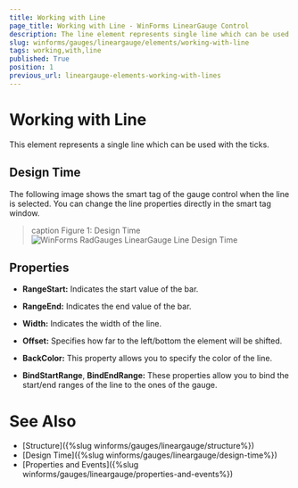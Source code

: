```yaml
---
title: Working with Line
page_title: Working with Line - WinForms LinearGauge Control
description: The line element represents single line which can be used with the ticks.
slug: winforms/gauges/lineargauge/elements/working-with-line
tags: working,with,line
published: True
position: 1
previous_url: lineargauge-elements-working-with-lines
---
```


# Working with Line

This element represents a single line which can be used with the ticks.

## Design Time

The following image shows the smart tag of the gauge control when the line is selected. You can change the line properties directly in the smart tag window.

>caption Figure 1: Design Time
![WinForms RadGauges LinearGauge Line Design Time](images/lineargauge-elements-working-with-lines001.png)

## Properties

* __RangeStart:__ Indicates the start value of the bar.
            

* __RangeEnd:__ Indicates the end value of the bar.
            

* __Width:__ Indicates the width of the line.
            

* __Offset:__ Specifies how far to the left/bottom the element will be shifted.
            

* __BackColor:__ This property allows you to specify the color of the line.
            

* __BindStartRange__, __BindEndRange:__ These properties allow you to bind the start/end ranges of the line to the ones of the gauge.      

# See Also

* [Structure]({%slug winforms/gauges/lineargauge/structure%})
* [Design Time]({%slug winforms/gauges/lineargauge/design-time%})
* [Properties and Events]({%slug winforms/gauges/lineargauge/properties-and-events%})
